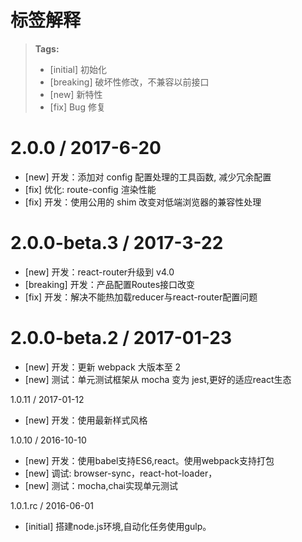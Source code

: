 # 标签解释
> **Tags:**
> - [initial] 初始化
> - [breaking] 破坏性修改，不兼容以前接口
> - [new] 新特性
> - [fix] Bug 修复

2.0.0 / 2017-6-20
==================
- [new] 开发：添加对 config 配置处理的工具函数, 减少冗余配置
- [fix] 优化: route-config 渲染性能
- [fix] 开发：使用公用的 shim 改变对低端浏览器的兼容性处理

2.0.0-beta.3 / 2017-3-22
==================
- [new] 开发：react-router升级到 v4.0
- [breaking] 开发：产品配置Routes接口改变
- [fix] 开发：解决不能热加载reducer与react-router配置问题

2.0.0-beta.2 / 2017-01-23
==================
- [new] 开发：更新 webpack 大版本至 2
- [new] 测试：单元测试框架从 mocha 变为 jest,更好的适应react生态

1.0.11 / 2017-01-12
- [new] 开发：使用最新样式风格

1.0.10 / 2016-10-10
- [new] 开发：使用babel支持ES6,react。使用webpack支持打包
- [new] 调试: browser-sync，react-hot-loader，
- [new] 测试：mocha,chai实现单元测试

1.0.1.rc / 2016-06-01
- [initial] 搭建node.js环境,自动化任务使用gulp。
